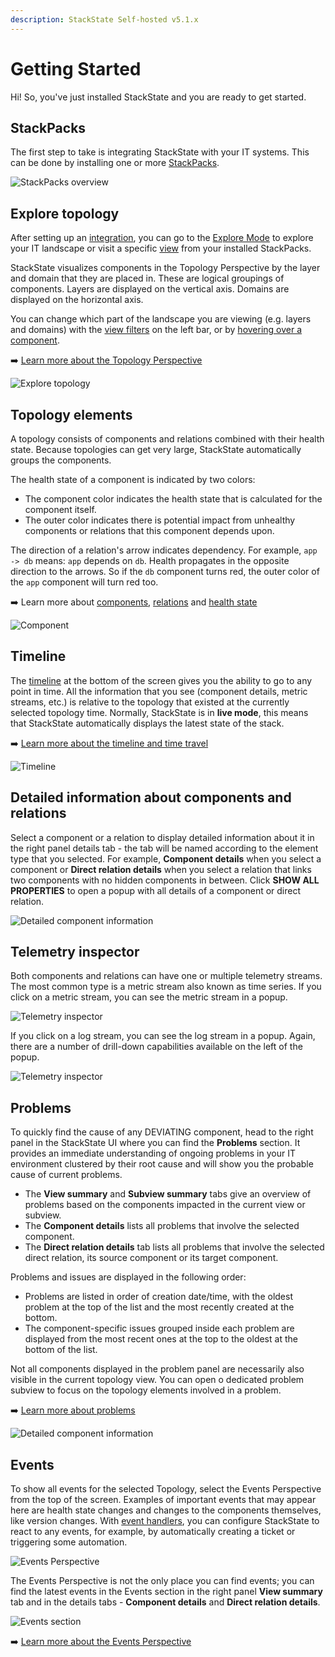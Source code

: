 ```yaml
---
description: StackState Self-hosted v5.1.x 
---
```


# Getting Started

Hi! So, you've just installed StackState and you are ready to get started.[](http://not.a.link "StackState Self-Hosted only")

## StackPacks[](http://not.a.link "StackState Self-Hosted only")

The first step to take is integrating StackState with your IT systems. This can be done by installing one or more [StackPacks](/stackpacks/about-stackpacks.md "StackState Self-Hosted only").

![StackPacks overview](/.gitbook/assets/v51_stackpacks.png "StackState Self-Hosted only")

## Explore topology

After setting up an [integration](/stackpacks/integrations/), you can go to the [Explore Mode](/use/stackstate-ui/explore_mode.md) to explore your IT landscape or visit a specific [view](/use/stackstate-ui/views/about_views.md) from your installed StackPacks.

StackState visualizes components in the Topology Perspective by the layer and domain that they are placed in. These are logical groupings of components. Layers are displayed on the vertical axis. Domains are displayed on the horizontal axis.

You can change which part of the landscape you are viewing \(e.g. layers and domains\) with the [view filters](/use/stackstate-ui/filters.md) on the left bar, or by [hovering over a component](/use/stackstate-ui/perspectives/topology-perspective.md#component-context-menu).

➡️ [Learn more about the Topology Perspective](/use/stackstate-ui/perspectives/topology-perspective.md)

![Explore topology](/.gitbook/assets/v51_topology.png)

## Topology elements

A topology consists of components and relations combined with their health state. Because topologies can get very large, StackState automatically groups the components.

The health state of a component is indicated by two colors:

* The component color indicates the health state that is calculated for the component itself.
* The outer color indicates there is potential impact from unhealthy components or relations that this component depends upon.

The direction of a relation's arrow indicates dependency. For example, `app -> db` means: `app` depends on `db`. Health propagates in the opposite direction to the arrows. So if the `db` component turns red, the outer color of the `app` component will turn red too.

➡️ Learn more about [components](/use/concepts/components.md), [relations](/use/concepts/relations.md) and [health state](/use/concepts/health-state.md)

![Component](/.gitbook/assets/v51_topology_elements.png)

## Timeline

The [timeline](/use/stackstate-ui/timeline-time-travel.md) at the bottom of the screen gives you the ability to go to any point in time. All the information that you see \(component details, metric streams, etc.\) is relative to the topology that existed at the currently selected topology time. Normally, StackState is in **live mode**, this means that StackState automatically displays the latest state of the stack.

➡️ [Learn more about the timeline and time travel](/use/stackstate-ui/timeline-time-travel.md)

![Timeline](/.gitbook/assets/v51_timeline.png)

## Detailed information about components and relations

Select a component or a relation to display detailed information about it in the right panel details tab - the tab will be named according to the element type that you selected. For example, **Component details** when you select a component or **Direct relation details** when you select a relation that links two components with no hidden components in between. Click **SHOW ALL PROPERTIES** to open a popup with all details of a component or direct relation.

![Detailed component information](/.gitbook/assets/v51_component_details.png)

## Telemetry inspector

Both components and relations can have one or multiple telemetry streams. The most common type is a metric stream also known as time series. If you click on a metric stream, you can see the metric stream in a popup.

![Telemetry inspector](/.gitbook/assets/v51_component_details_inspect_metric_stream.png)

If you click on a log stream, you can see the log stream in a popup. Again, there are a number of drill-down capabilities available on the left of the popup.

![Telemetry inspector](/.gitbook/assets/v51_component_details_inspect_log_stream.png)

## Problems

To quickly find the cause of any DEVIATING component, head to the right panel in the StackState UI where you can find the **Problems** section. It provides an immediate understanding of ongoing problems in your IT environment clustered by their root cause and will show you the probable cause of current problems.

* The **View summary** and **Subview summary** tabs give an overview of problems based on the components impacted in the current view or subview. 
* The **Component details** lists all problems that involve the selected component. 
* The **Direct relation details** tab lists all problems that involve the selected direct relation, its source component or its target component. 

Problems and issues are displayed in the following order:

* Problems are listed in order of creation date/time, with the oldest problem at the top of the list and the most recently created at the bottom.
* The component-specific issues grouped inside each problem are displayed from the most recent ones at the top to the oldest at the bottom of the list.

Not all components displayed in the problem panel are necessarily also visible in the current topology view. You can open o dedicated problem subview to focus on the topology elements involved in a problem.

➡️ [Learn more about problems](/use/problem-analysis/about-problems.md)

![Detailed component information](/.gitbook/assets/v51_problem_summary.png)

## Events

To show all events for the selected Topology, select the Events Perspective from the top of the screen. Examples of important events that may appear here are health state changes and changes to the components themselves, like version changes. With [event handlers](/use/events/event-notifications.md), you can configure StackState to react to any events, for example, by automatically creating a ticket or triggering some automation.

![Events Perspective](/.gitbook/assets/v51_events-perspective.png)

The Events Perspective is not the only place you can find events; you can find the latest events in the Events section in the right panel **View summary** tab and in the details tabs - **Component details** and **Direct relation details**.

![Events section](/.gitbook/assets/v51_events-section.png)

➡️ [Learn more about the Events Perspective](/use/stackstate-ui/perspectives/events_perspective.md)
